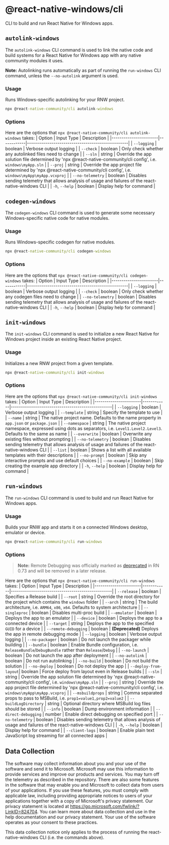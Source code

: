 # @react-native-windows/cli

CLI to build and run React Native for Windows apps.

## `autolink-windows`

The `autolink-windows` CLI command is used to link the native code and build systems for a React Native for Windows app with any native community modules it uses.

**Note:** Autolinking runs automatically as part of running the `run-windows` CLI command, unless the `--no-autolink` argument is used.

### Usage
Runs Windows-specific autolinking for your RNW project.
  
```bat
npx @react-native-community/cli autolink-windows
```
### Options

Here are the options that `npx @react-native-community/cli autolink-windows` takes:
| Option                | Input Type | Description                                      |
|-----------------------|------------|--------------------------------------------------|
| `--logging`           | boolean    | Verbose output logging                           |
| `--check`             | boolean    | Only check whether any autolinked files need to change |
| `--sln`               | string     | Override the app solution file determined by 'npx @react-native-community/cli config', i.e. `windows\myApp.sln` |
| `--proj`              | string     | Override the app project file determined by 'npx @react-native-community/cli config', i.e. `windows\myApp\myApp.vcxproj` |
| `--no-telemetry`      | boolean    | Disables sending telemetry that allows analysis of usage and failures of the react-native-windows CLI |
| `-h`, `--help`        | boolean    | Display help for command                         |

## `codegen-windows`

The `codegen-windows` CLI command is used to generate some necessary Windows-specific native code for native modules.

### Usage
Runs Windows-specific codegen for native modules.
  
```bat
npx @react-native-community/cli codegen-windows
```
### Options

Here are the options that `npx @react-native-community/cli codegen-windows` takes:
| Option                | Input Type | Description                                      |
|-----------------------|------------|--------------------------------------------------|
| `--logging`           | boolean    | Verbose output logging                           |
| `--check`             | boolean    | Only check whether any codegen files need to change |
| `--no-telemetry`      | boolean    | Disables sending telemetry that allows analysis of usage and failures of the react-native-windows CLI |
| `-h`, `--help`        | boolean    | Display help for command                         |

## `init-windows`

The `init-windows` CLI command is used to initialize a new React Native for Windows project inside an existing React Native project. 

### Usage
Initializes a new RNW project from a given template.
  
```bat
npx @react-native-community/cli init-windows
```
### Options

Here are the options that `npx @react-native-community/cli init-windows` takes:
| Option                | Input Type | Description                                      |
|-----------------------|------------|--------------------------------------------------|
| `--logging`           | boolean    | Verbose output logging                           |
| `--template`          | string     | Specify the template to use                      |
| `--name`              | string     | The native project name. Defaults to the name property in `app.json` or `package.json` |
| `--namespace`         | string     | The native project namespace, expressed using dots as separators, i.e. `Level1.Level2.Level3`. Defaults to the same as name |
| `--overwrite`         | boolean    | Overwrite any existing files without prompting  |
| `--no-telemetry`      | boolean    | Disables sending telemetry that allows analysis of usage and failures of the react-native-windows CLI |
| `--list`              | boolean    | Shows a list with all available templates with their descriptions |
| `--no-prompt`         | boolean    | Skip any interactive prompts and use default choices |
| `--no-example`        | boolean    | Skip creating the example app directory          |
| `-h`, `--help`        | boolean    | Display help for command                         |

## `run-windows`

The `run-windows` CLI command is used to build and run React Native for Windows apps. 

### Usage
Builds your RNW app and starts it on a connected Windows desktop, emulator or device.
  
```bat
npx @react-native-community/cli run-windows
```
### Options

> **Note:** Remote Debugging was officially marked as [deprecated](https://github.com/react-native-community/discussions-and-proposals/discussions/734) in RN 0.73 and will be removed in a later release.

Here are the options that `npx @react-native-community/cli run-windows` takes:
| Option                | Input Type | Description                                      |
|-----------------------|------------|--------------------------------------------------|
| `--release`           | boolean    | Specifies a Release build                        |
| `--root`              | string     | Override the root directory for the project which contains the `windows` folder |
| `--arch`              | string     | The build architecture, i.e. `ARM64`, `x86`, `x64`. Defaults to system architecture |
| `--singleproc`        | boolean    | Disables multi-proc build                        |
| `--emulator`          | boolean    | Deploys the app to an emulator                   |
| `--device`            | boolean    | Deploys the app to a connected device            |
| `--target`            | string     | Deploys the app to the specified `GUID` for a device |
| `--remote-debugging`  | boolean    | **(Deprecated)** Deploys the app in remote debugging mode |
| `--logging`           | boolean    | Verbose output logging                           |
| `--no-packager`       | boolean    | Do not launch the packager while building        |
| `--bundle`            | boolean    | Enable Bundle configuration, i.e. `ReleaseBundle`/`DebugBundle` rather than `Release`/`Debug` |
| `--no-launch`         | boolean    | Do not launch the app after deployment           |
| `--no-autolink`       | boolean    | Do not run autolinking                           |
| `--no-build`          | boolean    | Do not build the solution                        |
| `--no-deploy`         | boolean    | Do not deploy the app                            |
| `--deploy-from-layout`| boolean    | Force deploy from layout even in Release builds |
| `--sln`               | string     | Override the app solution file determined by 'npx @react-native-community/cli config', i.e. `windows\myApp.sln` |
| `--proj`              | string     | Override the app project file determined by 'npx @react-native-community/cli config', i.e. `windows\myApp\myApp.vcxproj` |
| `--msbuildprops`      | string     | Comma separated props to pass to MSBuild, i.e. `prop1=value1,prop2=value2` |
| `--buildLogDirectory` | string     | Optional directory where MSBuild log files should be stored |
| `--info`              | boolean    | Dump environment information                     |
| `--direct-debugging`  | number     | Enable direct debugging on specified port        |
| `--no-telemetry`      | boolean    | Disables sending telemetry that allows analysis of usage and failures of the react-native-windows CLI |
| `-h`, `--help`        | boolean    | Display help for command                         |
| `--client-logs`       | boolean    | Enable plain text JavaScript log streaming for all connected apps |

## Data Collection
The software may collect information about you and your use of the software and send it to Microsoft. Microsoft may use this information to provide services and improve our products and services. You may turn off the telemetry as described in the repository. There are also some features in the software that may enable you and Microsoft to collect data from users of your applications. If you use these features, you must comply with applicable law, including providing appropriate notices to users of your applications together with a copy of Microsoft's privacy statement. Our privacy statement is located at https://go.microsoft.com/fwlink/?LinkID=824704. You can learn more about data collection and use in the help documentation and our privacy statement. Your use of the software operates as your consent to these practices.

This data collection notice only applies to the process of running the react-native-windows CLI (i.e. the commands above).
